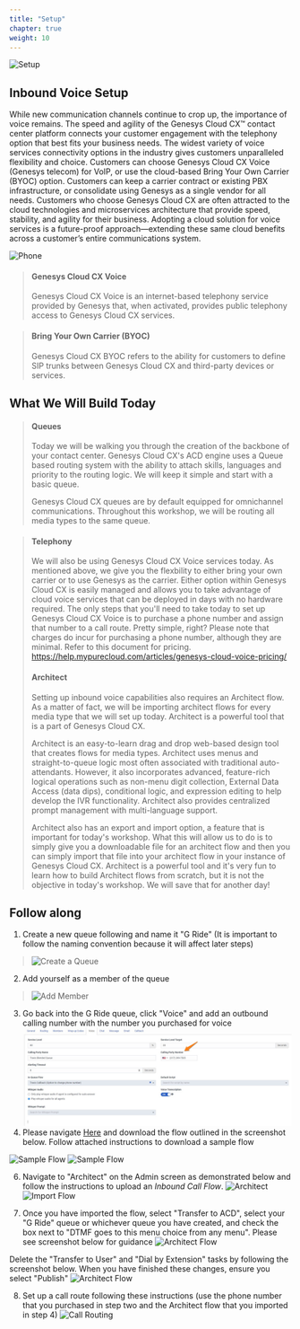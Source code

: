 ```yaml
---
title: "Setup"
chapter: true
weight: 10
---
```

![Setup](/images/Inbound1-768x300.jpg)
## Inbound Voice Setup
While new communication channels continue to crop up, the importance of voice remains. The speed and agility of the Genesys Cloud CX™ contact center platform connects your customer engagement with the telephony option that best fits your business needs. The widest variety of voice services connectivity options in the industry gives customers unparalleled flexibility and choice. Customers can choose Genesys Cloud CX Voice (Genesys telecom) for VoIP, or use the cloud-based Bring Your Own Carrier (BYOC) option. Customers can keep a carrier contract or existing PBX infrastructure, or consolidate using Genesys as a single vendor for all needs. Customers who choose Genesys Cloud CX are often attracted to the cloud technologies and microservices architecture that provide speed, stability, and agility for their business. Adopting a cloud solution for voice services is a future-proof approach—extending these same cloud benefits across a customer’s entire communications system.

![Phone](/images/phone.png)

>#### Genesys Cloud CX Voice
>Genesys Cloud CX Voice is an internet-based telephony service provided by Genesys that, when activated, provides public telephony access to Genesys Cloud CX services.

>#### Bring Your Own Carrier (BYOC)
>Genesys Cloud CX BYOC refers to the ability for customers to define SIP trunks between Genesys Cloud CX and third-party devices or services.

## What We Will Build Today
>#### Queues
>Today we will be walking you through the creation of the backbone of your contact center. Genesys Cloud CX's ACD engine uses a Queue based routing system with the ability to attach skills, languages and priority to the routing logic. We will keep it simple and start with a basic queue. 
>
>Genesys Cloud CX queues are by default equipped for omnichannel communications. Throughout this workshop, we will be routing all media types to the same queue. 

>#### Telephony
>We will also be using Genesys Cloud CX Voice services today. As mentioned above, we give you the flexbility to either bring your own carrier or to use Genesys as the carrier. Either option within Genesys Cloud CX is easily managed and allows you to take advantage of cloud voice services that can be deployed in days with no hardware required. The only steps that you'll need to take today to set up Genesys Cloud CX Voice is to purchase a phone number and assign that number to a call route. Pretty simple, right? Please note that charges do incur for purchasing a phone number, although they are minimal. Refer to this document for pricing. https://help.mypurecloud.com/articles/genesys-cloud-voice-pricing/
>
>#### Architect
>
>Setting up inbound voice capabilities also requires an Architect flow. As a matter of fact, we will be importing architect flows for every media type that we will set up today. Architect is a powerful tool that is a part of Genesys Cloud CX. 
>
>Architect is an easy-to-learn drag and drop web-based design tool that creates flows for media types. Architect uses menus and straight-to-queue logic most often associated with traditional auto-attendants. However, it also incorporates advanced, feature-rich logical operations such as non-menu digit collection, External Data Access (data dips), conditional logic, and expression editing to help develop the IVR functionality. Architect also provides centralized prompt management with multi-language support.
>
>Architect also has an export and import option, a feature that is important for today's workshop. What this will allow us to do is to simply give you a downloadable file for an architect flow and then you can simply import that file into your architect flow in your instance of Genesys Cloud CX. Architect is a powerful tool and it's very fun to learn how to build Architect flows from scratch, but it is not the objective in today's workshop. We will save that for another day!

## Follow along

1. Create a new queue following and name it "G Ride" (It is important to follow the naming convention because it will affect later steps)
  >![Create a Queue](/images/createaqueue.jpg)

2. Add yourself as a member of the queue
  >![Add Member](/images/addmember.jpg)
3. Go back into the G Ride queue, click "Voice" and add an outbound calling number with the number you purchased for voice
  ![Queue Set Calling Party Number](/images/QueueSetCallingParty.jpg)
5. Please navigate [Here](https://help.mypurecloud.com/articles/download-architect-flow-examples/) and download the flow outlined in the screenshot below. Follow attached instructions to download a sample flow

 ![Sample Flow](/images/sampleflow.jpg)
 ![Sample Flow](/images/sampleinstructions.jpg)

6. Navigate to "Architect" on the Admin screen as demonstrated below and follow the instructions  to upload an _Inbound Call Flow_.
 ![Architect](/images/architect.jpg)
 ![Import Flow](/images/importflow.jpg)

7. Once you have imported the flow, select "Transfer to ACD", select your "G Ride" queue or whichever queue you have created, and check the box next to "DTMF goes to this menu choice from any menu". Please see screenshot below for guidance
  ![Architect Flow](/images/architectflow.jpg)

Delete the "Transfer to User" and "Dial by Extension" tasks by following the screenshot below. When you have finished these changes, ensure you select "Publish"
  ![Architect Flow](/images/architectflow1.jpg)
        
8. Set up a call route following these instructions (use the phone number that you purchased in step two and the Architect flow that you imported in step 4)
![Call Routing](/images/callrouting.jpg)
    